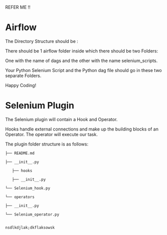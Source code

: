 REFER ME !!

# Airflow

The Directory Structure should be :

There should be 1 airflow folder inside which there should be two Folders:

One with the name of dags and the other with the name selenium_scripts.

Your Python Selenium Script and the Python dag file should go in these two separate Folders.

Happy Coding!

# Selenium Plugin

The Selenium plugin will contain a Hook and Operator.

Hooks handle external connections and make up the building blocks of an Operator. The operator will execute our task. 

The plugin folder structure is as follows:


    ├── README.md

    ├── __init__.py

       ├── hooks

       ├── __init__.py

    └── Selenium_hook.py

    └── operators

    ├── __init__.py

    └── Selenium_operator.py
    
    
    nsdlkdjlak;dkflaksowsk



